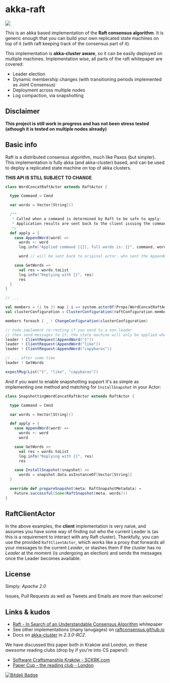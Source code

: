 akka-raft
=========

<a href="https://travis-ci.org/ktoso/akka-raft"><img src="https://travis-ci.org/ktoso/akka-raft.png"/></a>

This is an akka based implementation of the **Raft consensus algorithm**.
It is generic enough that you can build your own replicated state machines on top of it (with raft keeping track of the consensus part of it).

This implementation is **akka-cluster aware**, so it can be easily deployed on multiple machines.
Implementation wise, all parts of the raft whitepaper are covered:

* Leader election
* Dynamic membership changes (with transitioning periods implemented as Joint Consensus)
* Deployment across multiple nodes
* Log compaction, via snapshotting

Disclaimer
----------

**This project is still work in progress and has not been stress tested (athough it is tested on multiple nodes already)**

Basic info
----------

Raft is a distributed consensus algorithm, much like Paxos (but simpler).
This implementation is fully akka (and akka-cluster) based, and can be used to deploy a replicated state machine on top of akka clusters.

**THIS API IS STILL SUBJECT TO CHANGE**

```scala
class WordConcatRaftActor extends RaftActor {

  type Command = Cmnd

  var words = Vector[String]()

  /** 
   * Called when a command is determined by Raft to be safe to apply; 
   * Application results are sent back to the client issuing the command.
   */
  def apply = { 
    case AppendWord(word) =>
      words +: word
      log.info("Applied command [{}], full words is: {}", command, words)

      word // will be sent back to original actor, who sent the AppendWord command

    case GetWords =>
      val res = words.toList
      log.info("Replying with {}", res)
      res
  }
}

// ...

val members = (1 to 3) map { i => system.actorOf(Props[WordConcatRaftActor], name = s"raft-member-$i") }
val clusterConfiguration = ClusterConfiguration(raftConfiguration.members + additionalActor) // 0, 1

members foreach { _ ! ChangeConfiguration(clusterConfiguration)

// todo implement re-routing if you send to a non-leader
// then send messages to it; the state machine will only be applied when consensus has been reached about a value
leader ! ClientRequest(AppendWord("I"))
leader ! ClientRequest(AppendWord("like"))
leader ! ClientRequest(AppendWord("capybaras"))

// ... after some time
leader ! GetWords

expectMsg(List("I", "like", "capybaras"))

```
And if you want to enable snapshotting support it's as simple as implementing one method and matching for `InstallSnapshot`
in your Actor:

```scala
class SnapshottingWordConcatRaftActor extends RaftActor {

  type Command = Cmnd

  var words = Vector[String]()

  def apply = {
    case AppendWord(word) =>
      words +: word
      word

    case GetWords =>
      val res = words.toList
      log.info("Replying with {}", res)
      res

    case InstallSnapshot(snapshot) =>
      words = snapshot.data.asInstanceOf[Vector[String]]
  }

  override def prepareSnapshot(meta: RaftSnapshotMetadata) =
    Future.successful(Some(RaftSnapshot(meta, words)))
}
```

RaftClientActor
---------------

In the above examples, the **client** implementation is very naive, and assumes you have some way
of finding out who the current Leader is (as this is a requirement to interact with any Raft cluster).
Thankfully, you can use the provided `RaftClientActor`, which works like a proxy that forwards all your messages
to the current _Leader_, or stashes them if the cluster has no _Leader_ at the moment (is undergoing an election) and
sends the messages once the Leader becomes available.




License
-------

Simply: *Apache 2.0*

Issues, Pull Requests as well as Tweets and Emails are more than welcome!

Links & kudos
-------------

* [Raft - In Search of an Understandable Consensus Algorithm](https://ramcloud.stanford.edu/wiki/download/attachments/11370504/raft.pdf) whitepaper
* See other implementations (many lanugages) on [raftconsensus.github.io](http://raftconsensus.github.io)
* Docs on [akka-cluster](http://doc.akka.io/docs/akka/2.3.0-RC2/scala/cluster-usage.html) in *2.3.0-RC2*.

We have discussed this paper both in Kraków and London, on these _awesome_ reading clubs (drop by if you're into CS papers!):

* [Software Craftsmanship Kraków - SCKRK.com](http://www.meetup.com/sc-krk/events/134500362/)
* [Paper Cup - the reading club - London](http://www.meetup.com/Paper-Cup/events/153170202/)

[![Bitdeli Badge](https://d2weczhvl823v0.cloudfront.net/ktoso/akka-raft/trend.png)](https://bitdeli.com/free "Bitdeli Badge")

